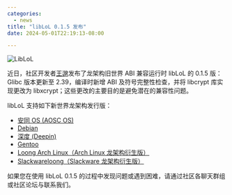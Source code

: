```yaml
---
categories:
  - news
title: "libLoL 0.1.5 发布"
date: 2024-05-01T22:19:13-08:00

---
```

![LibLoL](/assets/coffee-break/20240512/imgs/liblol.png)

近日，社区开发者[王邈](https://github.com/shankerwangmiao)发布了龙架构旧世界 ABI 兼容运行时 libLoL 的 0.1.5 版：Glibc 版本更新至 2.39，编译时新增 ABI 及符号完整性检查，并将 libcrypt 库实现更改为 libxcrypt；这些更改的主要目的是避免潜在的兼容性问题。

libLoL 支持如下新世界龙架构发行版：

- [安同 OS (AOSC OS) ](https://liblol.aosc.io/docs/usage/#aosc-os)
- [Debian ](https://liblol.aosc.io/docs/usage/#debian)
- [深度 (Deepin) ](https://liblol.aosc.io/docs/usage/#deepin)
- [Gentoo ](https://liblol.aosc.io/docs/usage/#gentoo)
- [Loong Arch Linux（Arch Linux 龙架构衍生版） ](https://liblol.aosc.io/docs/usage/#loong-arch-linux)
- [Slackwareloong（Slackware 龙架构衍生版） ](https://liblol.aosc.io/docs/usage/#slackwareloong)

如果您在使用 libLoL 0.1.5 的过程中发现问题或遇到困难，请通过社区各聊天群组或社区论坛与联系我们。
